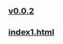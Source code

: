### [v0.0.2](https://github.com/shanuan/englishtyping/edit/master/README.md)
### [index1.html](index1.html)
